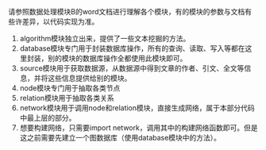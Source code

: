 请参照数据处理模块B的word文档进行理解各个模块，有的模块的参数与文档有些许差异，以代码实现为准。

1. algorithm模块独立出来，提供了一些文本挖掘的方法。
2. database模块专门用于封装数据库操作，所有的查询、读取、写入等都在这里封装，别的模块的数据库操作全都使用此模块即可。
3. source模块用于获取数据源，从数据源中得到文章的作者、引文、全文等信息，并将这些信息提供给别的模块。
4. node模块专门用于抽取各类节点
5. relation模块用于抽取各类关系
6. network模块用于调用node和relation模块，直接生成网络，属于本部分代码中最上层的部分。
7. 想要构建网络，只需要import network，调用其中的构建网络函数即可。但是这之前需要先建立一个图数据库（使用database模块中的方法）。
